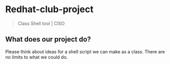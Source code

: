 # Redhat-club-project
> Class Shell tool | CISO

## What does our project do?

Please think about ideas for a shell script we can make as a class.  There are no limits to what we could do.
